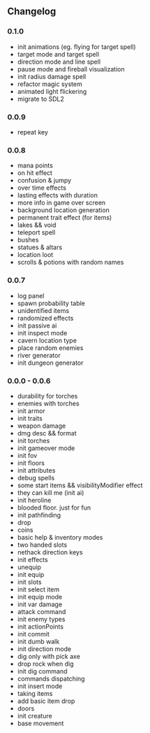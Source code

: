 ## Changelog

### 0.1.0
- init animations (eg. flying for target spell)
- target mode and target spell
- direction mode and line spell
- pause mode and fireball visualization
- init radius damage spell
- refactor magic system
- animated light flickering
- migrate to SDL2

### 0.0.9
- repeat key

### 0.0.8
- mana points
- on hit effect
- confusion & jumpy
- over time effects
- lasting effects with duration
- more info in game over screen
- background location generation
- permanent trait effect (for items)
- lakes && void
- teleport spell
- bushes
- statues & altars
- location loot
- scrolls & potions with random names

### 0.0.7
- log panel
- spawn probability table
- unidentified items
- randomized effects
- init passive ai
- init inspect mode
- cavern location type
- place random enemies
- river generator
- init dungeon generator

### 0.0.0 - 0.0.6
- durability for torches
- enemies with torches
- init armor
- init traits
- weapon damage
- dmg desc && format
- init torches
- init gameover mode
- init fov
- init floors
- init attributes
- debug spells
- some start items && visibilityModifier effect
- they can kill me (init ai)
- init heroline
- blooded floor. just for fun
- init pathfinding
- drop
- coins
- basic help & inventory modes
- two handed slots
- nethack direction keys
- init effects
- unequip
- init equip
- init slots
- init select item
- init equip mode
- init var damage
- attack command
- init enemy types
- init actionPoints
- init commit
- init dumb walk
- init direction mode
- dig only with pick axe
- drop rock when dig
- init dig command
- commands dispatching
- init insert mode
- taking items
- add basic item drop
- doors
- init creature
- base movement
